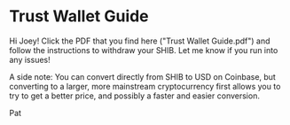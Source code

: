 # Trust Wallet Guide

Hi Joey! Click the PDF that you find here ("Trust Wallet Guide.pdf") and follow 
the instructions to withdraw your SHIB. Let me know if you run into any issues!

A side note: You can convert directly from SHIB to USD on Coinbase, but converting
to a larger, more mainstream cryptocurrency first allows you to try to get a
better price, and possibly a faster and easier conversion.

Pat

